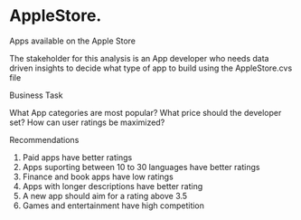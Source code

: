 # AppleStore.
Apps available on the Apple Store

The stakeholder for this analysis is an App developer who needs data driven insights to decide what type of app to build using the AppleStore.cvs file 

Business Task 

What App categories are most popular?
What price should the developer set?
How can user ratings be maximized?

Recommendations 
1. Paid apps have better ratings
2. Apps suporting between 10 to 30 languages have better ratings
3. Finance and book apps have low ratings
4. Apps with longer descriptions have better rating
5. A new app should aim for a rating above 3.5
6. Games and entertainment have high competition 
